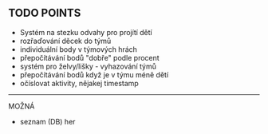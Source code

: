 ## TODO POINTS

- Systém na stezku odvahy pro projítí dětí 
- rozřaďování děcek do týmů
- individuální body v týmových hrách
- přepočítávání bodů "dobře" podle procent
- systém pro želvy/lišky - vyhazování týmů
- přepočítávání bodů když je v týmu méně dětí
- očíslovat aktivity, nějakej timestamp 

---

MOŽNÁ
- seznam (DB) her